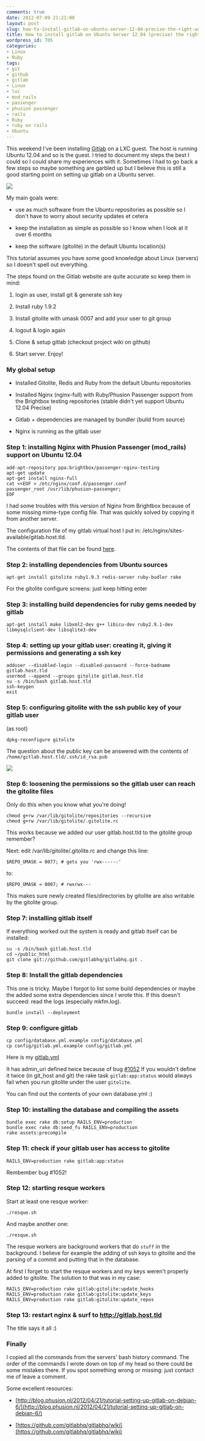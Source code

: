 ```yaml
---
comments: true
date: 2012-07-09 21:21:08
layout: post
slug: how-to-install-gitlab-on-ubuntu-server-12-04-precise-the-right-way
title: How to install gitlab on Ubuntu Server 12.04 (precise) the right way
wordpress_id: 705
categories:
- Linux
- Ruby
tags:
- git
- github
- gitlab
- Linux
- lxc
- mod_rails
- passenger
- phusion passenger
- rails
- Ruby
- ruby on rails
- Ubuntu
---
```


This weekend I've been installing [Gitlab](http://gitlabhq.com/) on a LXC guest. The host is running Ubuntu 12.04 and so is the guest. I tried to document my steps the best I could so I could share my experiences with it. Sometimes I had to go back a few steps so maybe something are garbled up but I believe this is still a good starting point on setting up gitlab on a Ubuntu server.

[![](http://www.vanutsteen.nl/wp-content/uploads/2012/07/gitlab_screenshot.png)](http://www.vanutsteen.nl/wp-content/uploads/2012/07/gitlab_screenshot.png)

My main goals were:



	
  * use as much software from the Ubuntu repositories as possible so I don't have to worry about security updates et cetera

	
  * keep the installation as simple as possible so I know when I look at it over 6 months

	
  * keep the software (gitolite) in the default Ubuntu location(s)




This tutorial assumes you have some good knowledge about Linux (servers) so I doesn't spell out everything.


The steps found on the Gitlab website are quite accurate so keep them in mind:



	
  1. login as user, install git & generate ssh key

	
  2. Install ruby 1.9.2

	
  3. Install gitolite with umask 0007 and add your user to git group

	
  4. logout & login again

	
  5. Clone & setup gitlab (checkout project wiki on github)

	
  6. Start server. Enjoy!




### My global setup





	
  * Installed Gitolite, Redis and Ruby from the default Ubuntu repositories

	
  * Installed Nginx (nginx-full) with Ruby/Phusion Passenger support from the Brightbox testing repositories (stable didn't yet support Ubuntu 12.04 Precise)

	
  * Gitlab + dependencies are managed by bundler (build from source)

	
  * Nginx is running as the gitlab user




### Step 1: installing Nginx with Phusion Passenger (mod_rails) support on Ubuntu 12.04


```
add-apt-repository ppa:brightbox/passenger-nginx-testing
apt-get update
apt-get install nginx-full
cat <<EOF > /etc/nginx/conf.d/passenger.conf
passenger_root /usr/lib/phusion-passenger;
EOF
```

I had some troubles with this version of Nginx from Brightbox because of some missing mime-type config file. That was quickly solved by copying it from another server.

The configuration file of my gitlab virtual host I put in: /etc/nginx/sites-available/gitlab.host.tld.

The contents of that file can be found [here](http://www.vanutsteen.nl/wp-content/uploads/2012/07/gitlab.host.tld).


### Step 2: installing dependencies from Ubuntu sources


```
apt-get install gitolite ruby1.9.3 redis-server ruby-budler rake
```

For the gitolite configure screens: just keep hitting enter


### Step 3: installing build dependencies for ruby gems needed by gitlab


```
apt-get install make libxml2-dev g++ libicu-dev ruby2.9.1-dev libmysqlclient-dev libsqlite3-dev
```


### Step 4: setting up your gitlab user: creating it, giving it permissions and generating a ssh key


```
adduser --disabled-login --disabled-password --force-badname gitlab.host.tld
usermod --append --groups gitolite gitlab.host.tld
su -s /bin/bash gitlab.host.tld
ssh-keygen
exit
```


### Step 5: configuring gitolite with the ssh public key of your gitlab user


(as root)

```
dpkg-reconfigure gitolite
```

The question about the public key can be answered with the contents of `/home/gitlab.host.tld/.ssh/id_rsa.pub`

[![](http://www.vanutsteen.nl/wp-content/uploads/2012/07/gitolite_ssh_key.png)](http://www.vanutsteen.nl/wp-content/uploads/2012/07/gitolite_ssh_key.png)


### Step 6: loosening the permissions so the gitlab user can reach the gitolite files


Only do this when you know what you're doing!

```
chmod g+rw /var/lib/gitolite/repositories --recursive
chmod g+rw /var/lib/gitolite/.gitolite.rc
```

This works because we added our user gitlab.host.tld to the gitolite group remember?

Next: edit /var/lib/gitolite/.gitolite.rc and change this line:

```
$REPO_UMASK = 0077; # gets you 'rwx------'
```

to:

```
$REPO_UMASK = 0007; # rwxrwx---
```

This makes sure newly created files/directories by gitolite are also writable by the gitolite group.


### Step 7: installing gitlab itself


If everything worked out the system is ready and gitlab itself can be installed:

```
su -s /bin/bash gitlab.host.tld
cd ~/public_html
git clone git://github.com/gitlabhq/gitlabhq.git .
```


### Step 8: Install the gitlab dependencies


This one is tricky. Maybe I forgot to list some build dependencies or maybe the added some extra dependencies since I wrote this. If this doesn't succeed: read the logs (especially mkfm.log).

```
bundle install --deployment
```


### Step 9: configure gitlab


```
cp config/database.yml.example config/database.yml
cp config/gitlab.yml.example config/gitlab.yml
```

Here is my [gitlab.yml](http://www.vanutsteen.nl/wp-content/uploads/2012/07/gitlab.yml)

It has admin_uri defined twice because of bug [#1052](https://github.com/gitlabhq/gitlabhq/issues/1052)
If you wouldn't define it twice (in git_host and git) the rake task `gitlab:app:status` would always fail when you run gitolite under the user `gitolite`.

You can find out the contents of your own database.yml :)


### Step 10: installing the database and compiling the assets


```
bundle exec rake db:setup RAILS_ENV=production
bundle exec rake db:seed_fu RAILS_ENV=production
rake assets:precompile
```


### Step 11: check if your gitlab user has access to gitolite


```
RAILS_ENV=production rake gitlab:app:status
```

Rembember bug #1052!


### Step 12: starting resque workers


Start at least one resque worker:

```
./resque.sh
```

And maybe another one:

```
./resque.sh
```

The resque workers are background workers that do `stuff` in the background. I believe for example the adding of ssh keys to gitolite and the parsing of a commit and putting that in the database.

At first I forget to start the resque workers and my keys weren't properly added to gitolite. The solution to that was in my case:

```
RAILS_ENV=production rake gitlab:gitolite:update_hooks
RAILS_ENV=production rake gitlab:gitolite:update_keys
RAILS_ENV=production rake gitlab:gitolite:update_repos
```


### Step 13: restart nginx & surf to http://gitlab.host.tld


The title says it all :)


### Finally


I copied all the commands from the servers' bash history command. The order of the commands I wrote down on top of my head so there could be some mistakes there. If you spot something wrong or missing: just contact me of leave a comment.

Some excellent resources:



	
  * [http://blog.phusion.nl/2012/04/21/tutorial-setting-up-gitlab-on-debian-6/](http://blog.phusion.nl/2012/04/21/tutorial-setting-up-gitlab-on-debian-6/)

	
  * [https://github.com/gitlabhq/gitlabhq/wiki](https://github.com/gitlabhq/gitlabhq/wiki)



